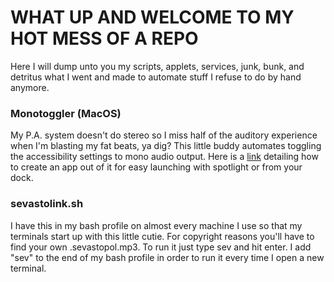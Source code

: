 # WHAT UP AND WELCOME TO MY HOT MESS OF A REPO

Here I will dump unto you my scripts, applets, services, junk, bunk, and detritus what I went and made to automate stuff I refuse to do by hand anymore.

### Monotoggler (MacOS)

My P.A. system doesn't do stereo so I miss half of the auditory experience when I'm blasting my fat beats, ya dig? This little buddy automates toggling the accessibility settings to mono audio output. Here is a [link](https://apple.stackexchange.com/questions/8299/how-do-i-make-an-applescript-file-into-a-mac-app) detailing how to create an app out of it for easy launching with spotlight or from your dock.

### sevastolink.sh

I have this in my bash profile on almost every machine I use so that my terminals start up with this little cutie. For copyright reasons you'll have to find your own .sevastopol.mp3. To run it just type sev and hit enter. I add "sev" to the end of my bash profile in order to run it every time I open a new terminal.
